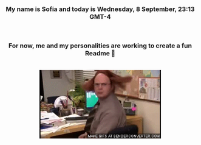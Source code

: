 


<div align="center">
<h3 >My name is Sofia and today is Wednesday, 8 September, 23:13 GMT-4</h3><br>
<h3 >For now, me and my personalities are working to create a fun Readme 👋
</h3><br>
<img src='img/dwight.gif' alt='working...'/>
</div>
